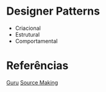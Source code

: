 # Designer Patterns
- Criacional
- Estrutural
- Comportamental

# Referências
[Guru](https://refactoring.guru/pt-br/design-patterns)
[Source Making](https://sourcemaking.com/design_patterns)
